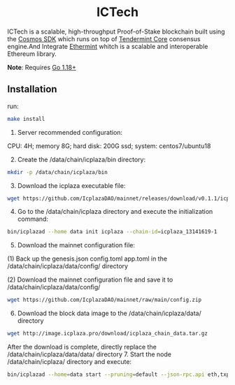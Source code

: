 <!--
parent:
  order: false
-->

<div align="center">
  <h1> ICTech </h1>
</div>

ICTech is a scalable, high-throughput Proof-of-Stake blockchain built using the [Cosmos SDK](https://github.com/cosmos/cosmos-sdk/) which runs on top of [Tendermint Core](https://github.com/tendermint/tendermint) consensus engine.And Integrate [Ethermint](https://github.com/evmos/ethermint) whitch is a scalable and interoperable Ethereum library.

**Note**: Requires [Go 1.18+](https://golang.org/dl/)

## Installation
 run:

```bash
make install
```
1. Server recommended configuration:

CPU: 4H; memory 8G; hard disk: 200G ssd; system: centos7/ubuntu18

2. Create the /data/chain/icplaza/bin directory:
```bash
mkdir -p /data/chain/icplaza/bin
```
3. Download the icplaza executable file:
```bash
wget https://github.com/IcplazaDAO/mainnet/releases/download/v0.1.1/icplazad
```
4. Go to the /data/chain/icplaza directory and execute the initialization command:
```bash
bin/icplazad --home data init icplaza --chain-id=icplaza_13141619-1
```
5. Download the mainnet configuration file:

(1) Back up the genesis.json config.toml app.toml in the /data/chain/icplaza/data/config/ directory

(2) Download the mainnet configuration file and save it to /data/chain/icplaza/data/config/
```bash
wget https://github.com/IcplazaDAO/mainnet/raw/main/config.zip
```
6. Download the block data image to the /data/chain/icplaza/data/ directory
```bash
wget http://image.icplaza.pro/download/icplaza_chain_data.tar.gz
```
After the download is complete, directly replace the /data/chain/icplaza/data/data/ directory
7. Start the node /data/chain/icplaza/ directory and execute:
```bash
bin/icplazad --home=data start --pruning=default --json-rpc.api eth,txpool,personal,net,debug,web3 > log 2>&1 &
```

